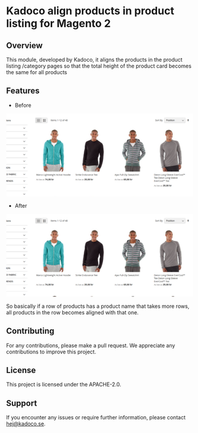 # Kadoco align products in product listing for Magento 2

## Overview

This module, developed by Kadoco, it aligns the products in the product listing /category pages so that the total height of the product card becomes the same for all products  

## Features

* Before

![Box Image](media/before.png)

* After

![Box Image](media/after.png)

So basically if a row of products has a product name that takes more rows, all products in the row becomes aligned with that one.

## Contributing

For any contributions, please make a pull request. We appreciate any contributions to improve this project.

## License

This project is licensed under the APACHE-2.0.

## Support

If you encounter any issues or require further information, please contact hej@kadoco.se.

